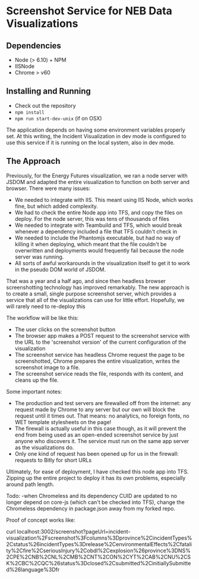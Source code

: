 # Screenshot Service for NEB Data Visualizations


## Dependencies

- Node (> 6.10) + NPM
- IISNode
- Chrome > v60

## Installing and Running

- Check out the repository
- `npm install`
- `npm run start-dev-unix` (if on OSX)

The application depends on having some environment variables properly set. At this writing, the Incident Visualization in dev mode is configured to use this service if it is running on the local system, also in dev mode.

## The Approach

Previously, for the Energy Futures visualization, we ran a node server with JSDOM and adapted the entire visualization to function on both server and browser. There were many issues:

- We needed to integrate with IIS. This meant using IIS Node, which works fine, but which added complexity.
- We had to check the entire Node app into TFS, and copy the files on deploy. For the node server, this was tens of thousands of files
- We needed to integrate with Teambuild and TFS, which would break whenever a dependency included a file that TFS couldn't check in
- We needed to include the Phantomjs executable, but had no way of killing it when deploying, which meant that the file couldn't be overwritten and deployments would frequently fail because the node server was running. 
- All sorts of awful workarounds in the visualization itself to get it to work in the pseudo DOM world of JSDOM.

That was a year and a half ago, and since then headless browser screenshotting technology has improved remarkably. The new approach is to create a small, single purpose screenshot server, which provides a service that all of the visualizations can use for little effort. Hopefully, we will rarely need to re-deploy this

The workflow will be like this:

- The user clicks on the screenshot button
- The browser app makes a POST request to the screenshot service with the URL to the 'screenshot version' of the current configuration of the visualization
- The screenshot service has headless Chrome request the page to be screenshotted, Chrome prepares the entire visualization, writes the screenshot image to a file.
- The screenshot service reads the file, responds with its content, and cleans up the file.

Some important notes:

- The production and test servers are firewalled off from the internet: any request made by Chrome to any server but our own will block the request until it times out. That means: no analytics, no foreign fonts, no WET template stylesheets on the page!
- The firewall is actually useful in this case though, as it will prevent the end from being used as an open-ended screenshot service by just anyone who discovers it. The service must run on the same app server as the visualizations do.
- Only one kind of request has been opened up for us in the firewall: requests to Bitly for short URLs


Ultimately, for ease of deployment, I have checked this node app into TFS. Zipping up the entire project to deploy it has its own problems, especially around path length.

Todo:
-when Chromeless and its dependency CUID are updated to no longer depend on core-js (which can't be checked into TFS), change the Chromeless dependency in package.json away from my forked repo.


Proof of concept works like:

curl localhost:3002/screenshot?pageUrl=incident-visualization%2Fscreenshot%3Fcolumns%3Dprovince%2CincidentTypes%2Cstatus%26incidentTypes%3Drelease%2CenvironmentalEffects%2Cfatality%2Cfire%2CseriousInjury%2Cobdl%2Cexplosion%26province%3DNS%2CPE%2CNB%2CNL%2CMB%2CNT%2CON%2CYT%2CAB%2CNU%2CSK%2CBC%2CQC%26status%3Dclosed%2Csubmitted%2CinitiallySubmitted%26language%3Dfr










